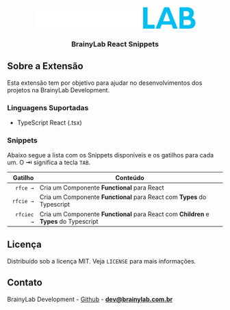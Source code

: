 <!-- PROJECT LOGO -->
<br />
<p align="center">
  <a href="https://brainylab.com.br">
    <img src="https://raw.githubusercontent.com/brainylab/vs-react-snippets/master/images/brainylab-logo.png" alt="Logo" height="50">
  </a>

  <h3 align="center">BrainyLab React Snippets</h3>
</p>

<!-- TABLE OF CONTENTS -->

<!-- ## Tabela de Conteúdo

- [Tabela de Conteúdo](#tabela-de-conte%C3%BAdo)
- [Sobre o Projeto](#sobre-o-projeto)
- [Começando](#come%C3%A7ando)
  - [Instalação](#instala%C3%A7%C3%A3o)
  - [Linguagens Suportadas](#linguagens-suportadas)
  - [Como Usar?](#como-usar)
  - [Snippets](#snippets)
- [Contribuição](#contribui%C3%A7%C3%A3o)
- [Licença](#licen%C3%A7a)
- [Contato](#contato) -->

<!-- ABOUT THE PROJECT -->

## Sobre a Extensão

Esta extensão tem por objetivo para ajudar no desenvolvimentos dos projetos na BrainyLab Development.

### Linguagens Suportadas

<!-- - JavaScript (.js) -->
<!-- - TypeScript (.ts) -->
<!-- - JavaScript React (.jsx) -->
- TypeScript React (.tsx)

### Snippets

Abaixo segue a lista com os Snippets disponíveis e os gatilhos para cada um. O **⇥** significa a tecla `TAB`.

|                 Gatilho | Conteúdo                                                                      |
| ----------------------: | ----------------------------------------------------------------------------- |
|                `rfce →` | Cria um Componente **Functional**   para React                                          |
|           `rfcie →` |Cria um Componente **Functional**   para React com **Types** do Typescript                      |
|           `rfciec →` |Cria um Componente **Functional**   para React com **Children** e **Types** do Typescript                     |

<!-- LICENSE -->

## Licença

Distribuído sob a licença MIT. Veja `LICENSE` para mais informações.

<!-- CONTACT -->

## Contato

BrainyLab Development - [Github](https://github.com/brainylab) - **dev@brainylab.com.br**